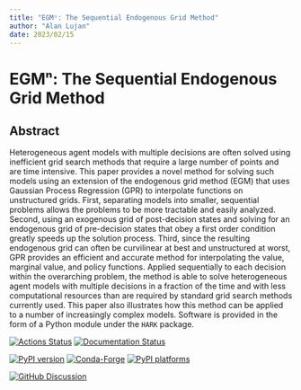 ```yaml
---
title: "EGMⁿ: The Sequential Endogenous Grid Method"
author: "Alan Lujan"
date: 2023/02/15
---
```


# EGMⁿ: The Sequential Endogenous Grid Method

## Abstract

Heterogeneous agent models with multiple decisions are often solved using inefficient grid search methods that require a large number of points and are time intensive. This paper provides a novel method for solving such models using an extension of the endogenous grid method (EGM) that uses Gaussian Process Regression (GPR) to interpolate functions on unstructured grids. First, separating models into smaller, sequential problems allows the problems to be more tractable and easily analyzed. Second, using an exogenous grid of post-decision states and solving for an endogenous grid of pre-decision states that obey a first order condition greatly speeds up the solution process. Third, since the resulting endogenous grid can often be curvilinear at best and unstructured at worst, GPR provides an efficient and accurate method for interpolating the value, marginal value, and policy functions. Applied sequentially to each decision within the overarching problem, the method is able to solve heterogeneous agent models with multiple decisions in a fraction of the time and with less computational resources than are required by standard grid search methods currently used. This paper also illustrates how this method can be applied to a number of increasingly complex models. Software is provided in the form of a Python module under the `HARK` package.

[![Actions Status][actions-badge]][actions-link]
[![Documentation Status][rtd-badge]][rtd-link]

[![PyPI version][pypi-version]][pypi-link]
[![Conda-Forge][conda-badge]][conda-link]
[![PyPI platforms][pypi-platforms]][pypi-link]

[![GitHub Discussion][github-discussions-badge]][github-discussions-link]

<!-- SPHINX-START -->

<!-- prettier-ignore-start -->
[actions-badge]:            https://github.com/alanlujan91/SequentialEGM/workflows/CI/badge.svg
[actions-link]:             https://github.com/alanlujan91/SequentialEGM/actions
[conda-badge]:              https://img.shields.io/conda/vn/conda-forge/SequentialEGM
[conda-link]:               https://github.com/conda-forge/SequentialEGM-feedstock
[github-discussions-badge]: https://img.shields.io/static/v1?label=Discussions&message=Ask&color=blue&logo=github
[github-discussions-link]:  https://github.com/alanlujan91/SequentialEGM/discussions
[pypi-link]:                https://pypi.org/project/SequentialEGM/
[pypi-platforms]:           https://img.shields.io/pypi/pyversions/SequentialEGM
[pypi-version]:             https://img.shields.io/pypi/v/SequentialEGM
[rtd-badge]:                https://readthedocs.org/projects/SequentialEGM/badge/?version=latest
[rtd-link]:                 https://SequentialEGM.readthedocs.io/en/latest/?badge=latest

<!-- prettier-ignore-end -->
